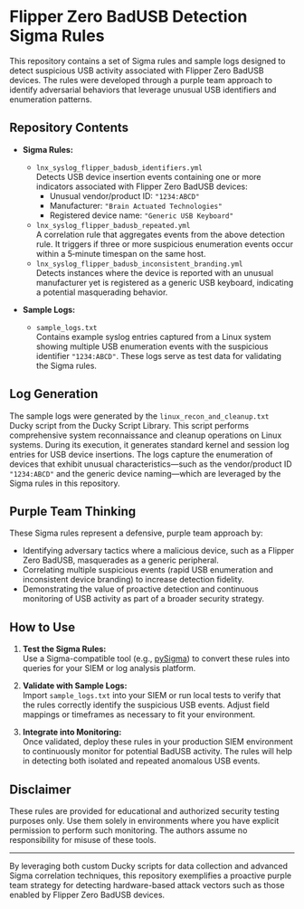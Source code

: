 # Flipper Zero BadUSB Detection Sigma Rules

This repository contains a set of Sigma rules and sample logs designed to detect suspicious USB activity associated with Flipper Zero BadUSB devices. The rules were developed through a purple team approach to identify adversarial behaviors that leverage unusual USB identifiers and enumeration patterns.

## Repository Contents

- **Sigma Rules:**
  - `lnx_syslog_flipper_badusb_identifiers.yml`  
    Detects USB device insertion events containing one or more indicators associated with Flipper Zero BadUSB devices:
    - Unusual vendor/product ID: `"1234:ABCD"`
    - Manufacturer: `"Brain Actuated Technologies"`
    - Registered device name: `"Generic USB Keyboard"`
  - `lnx_syslog_flipper_badusb_repeated.yml`  
    A correlation rule that aggregates events from the above detection rule. It triggers if three or more suspicious enumeration events occur within a 5‑minute timespan on the same host.
  - `lnx_syslog_flipper_badusb_inconsistent_branding.yml`  
    Detects instances where the device is reported with an unusual manufacturer yet is registered as a generic USB keyboard, indicating a potential masquerading behavior.
  
- **Sample Logs:**
  - `sample_logs.txt`  
    Contains example syslog entries captured from a Linux system showing multiple USB enumeration events with the suspicious identifier `"1234:ABCD"`. These logs serve as test data for validating the Sigma rules.

## Log Generation

The sample logs were generated by the `linux_recon_and_cleanup.txt` Ducky script from the Ducky Script Library. This script performs comprehensive system reconnaissance and cleanup operations on Linux systems. During its execution, it generates standard kernel and session log entries for USB device insertions. The logs capture the enumeration of devices that exhibit unusual characteristics—such as the vendor/product ID `"1234:ABCD"` and the generic device naming—which are leveraged by the Sigma rules in this repository.

## Purple Team Thinking

These Sigma rules represent a defensive, purple team approach by:
- Identifying adversary tactics where a malicious device, such as a Flipper Zero BadUSB, masquerades as a generic peripheral.
- Correlating multiple suspicious events (rapid USB enumeration and inconsistent device branding) to increase detection fidelity.
- Demonstrating the value of proactive detection and continuous monitoring of USB activity as part of a broader security strategy.

## How to Use

1. **Test the Sigma Rules:**  
   Use a Sigma-compatible tool (e.g., [pySigma](https://github.com/Neo23x0/pySigma)) to convert these rules into queries for your SIEM or log analysis platform.

2. **Validate with Sample Logs:**  
   Import `sample_logs.txt` into your SIEM or run local tests to verify that the rules correctly identify the suspicious USB events. Adjust field mappings or timeframes as necessary to fit your environment.

3. **Integrate into Monitoring:**  
   Once validated, deploy these rules in your production SIEM environment to continuously monitor for potential BadUSB activity. The rules will help in detecting both isolated and repeated anomalous USB events.

## Disclaimer

These rules are provided for educational and authorized security testing purposes only. Use them solely in environments where you have explicit permission to perform such monitoring. The authors assume no responsibility for misuse of these tools.

---

By leveraging both custom Ducky scripts for data collection and advanced Sigma correlation techniques, this repository exemplifies a proactive purple team strategy for detecting hardware-based attack vectors such as those enabled by Flipper Zero BadUSB devices.